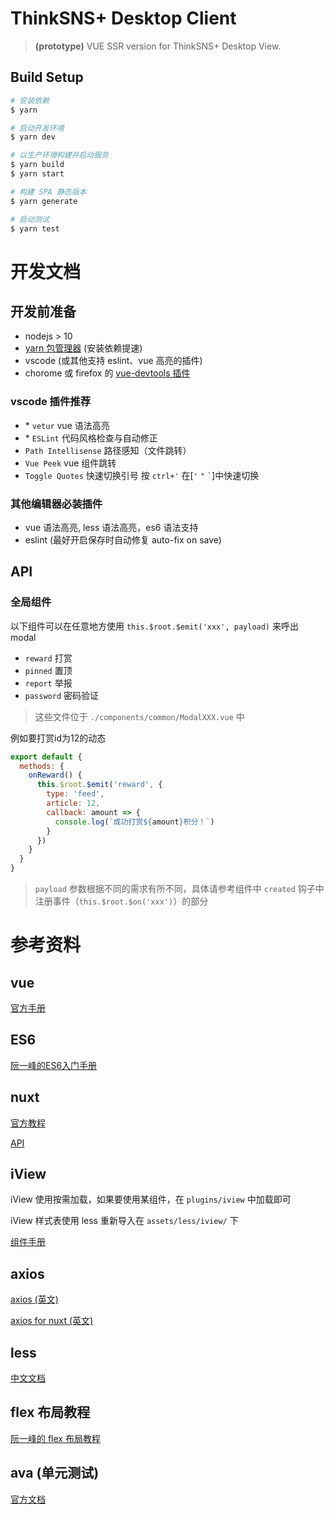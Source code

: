 # ThinkSNS+ Desktop Client

> **(prototype)** VUE SSR version for ThinkSNS+ Desktop View.

## Build Setup

``` bash
# 安装依赖
$ yarn

# 启动开发环境
$ yarn dev

# 以生产环境构建并启动服务
$ yarn build
$ yarn start

# 构建 SPA 静态版本
$ yarn generate

# 启动测试
$ yarn test

```

# 开发文档

## 开发前准备

- nodejs > 10
- [yarn 包管理器](https://yarnpkg.com/) (安装依赖提速)
- vscode (或其他支持 eslint、vue 高亮的插件)
- chorome 或 firefox 的 [vue-devtools 插件](https://github.com/vuejs/vue-devtools)

### vscode 插件推荐
- \* `vetur` vue 语法高亮
- \* `ESLint` 代码风格检查与自动修正
- `Path Intellisense` 路径感知（文件跳转）
- `Vue Peek` vue 组件跳转
- `Toggle Quotes` 快速切换引号 按 `ctrl+'` 在[`'` `"` `` ` ``]中快速切换

### 其他编辑器必装插件
- vue 语法高亮, less 语法高亮，es6 语法支持
- eslint (最好开启保存时自动修复 auto-fix on save)

## API

### 全局组件

以下组件可以在任意地方使用 `this.$root.$emit('xxx', payload)` 来呼出 modal

- `reward` 打赏
- `pinned` 置顶
- `report` 举报
- `password` 密码验证

> 这些文件位于 `./components/common/ModalXXX.vue` 中

例如要打赏id为12的动态

``` js
export default {
  methods: {
    onReward() {
      this.$root.$emit('reward', {
        type: 'feed',
        article: 12,
        callback: amount => {
          console.log(`成功打赏${amount}积分！`)
        }
      })
    }
  }
}
```

> `payload` 参数根据不同的需求有所不同，具体请参考组件中 `created` 钩子中注册事件（`this.$root.$on('xxx')`）的部分

# 参考资料

## vue

[官方手册](https://cn.vuejs.org/v2/guide/index.html)

## ES6

[阮一峰的ES6入门手册](http://es6.ruanyifeng.com/)

## nuxt

[官方教程](https://zh.nuxtjs.org/guide)

[API](https://zh.nuxtjs.org/api)

## iView

iView 使用按需加载，如果要使用某组件，在 `plugins/iview` 中加载即可

iView 样式表使用 less 重新导入在 `assets/less/iview/` 下

[组件手册](https://www.iviewui.com/docs/guide/start)

## axios

[axios (英文)](https://github.com/axios/axios)

[axios for nuxt (英文) ](https://axios.nuxtjs.org/)

## less

[中文文档](http://lesscss.cn/)

## flex 布局教程

[阮一峰的 flex 布局教程](http://www.ruanyifeng.com/blog/2015/07/flex-grammar.html)

## ava (单元测试)

[官方文档](https://github.com/avajs/ava-docs/blob/master/zh_CN/readme.md)
